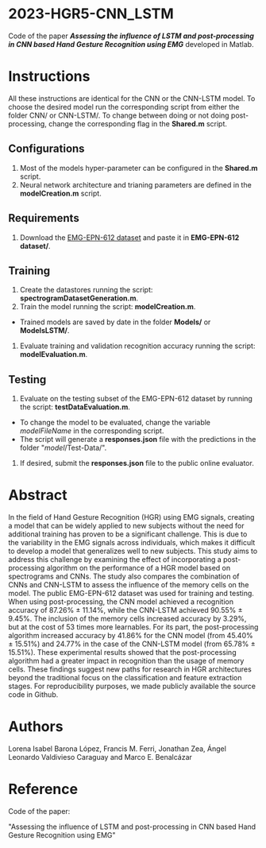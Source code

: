 # 2023-HGR5-CNN_LSTM
Code of the paper
***Assessing the influence of LSTM and post-processing in CNN based Hand Gesture Recognition using EMG***
developed in Matlab. 


# Instructions
All these instructions are identical for the CNN or the CNN-LSTM model. 
To choose the desired model run the corresponding script from either the folder CNN/ or CNN-LSTM/. 
To change between doing or not doing post-processing, change the corresponding flag in the **Shared.m** script.

## Configurations
1. Most of the models hyper-parameter can be configured in the **Shared.m** script.
1. Neural network architecture and trianing parameters are defined in the **modelCreation.m** script.

## Requirements
1. Download the [EMG-EPN-612 dataset](https://laboratorio-ia.epn.edu.ec/es/recursos/dataset/2020_emg_dataset_612) and paste it in **EMG-EPN-612 dataset/**. 


## Training
1. Create the datastores running the script: **spectrogramDatasetGeneration.m**. 
1. Train the model running the script: **modelCreation.m**.
* Trained models are saved by date in the folder **Models/** or **ModelsLSTM/**.
1. Evaluate training and validation recognition accuracy running the script: **modelEvaluation.m**.

## Testing
1. Evaluate on the testing subset of the EMG-EPN-612 dataset by running the script: **testDataEvaluation.m**.
* To change the model to be evaluated, change the variable *modelFileName* in the corresponding script.
* The script will generate a **responses.json** file with the predictions in the folder "*model*/Test-Data/".
1. If desired, submit the **responses.json** file to the public online evaluator. 



<!-- Execution -->

# Abstract

In the field of Hand Gesture Recognition (HGR) using EMG signals, creating a model that can be widely applied to new subjects without the need for additional training has proven to be a significant challenge. 
This is due to the variability in the EMG signals across individuals, which makes it difficult to develop a model that generalizes well to new subjects. 
This study aims to address this challenge by examining the effect of incorporating a post-processing algorithm on the performance of a HGR model based on spectrograms and CNNs. 
The study also compares the combination of CNNs and CNN-LSTM to assess the influence of the memory cells on the model. 
The public EMG-EPN-612 dataset was used for training and testing. 
When using post-processing, the CNN model achieved a recognition accuracy of 87.26% ± 11.14%, while the CNN-LSTM achieved 90.55% ± 9.45%. 
The inclusion of the memory cells increased accuracy by 3.29%, but at the cost of 53 times more learnables. 
For its part, the post-processing algorithm increased accuracy by 41.86% for the CNN model (from 45.40% ± 15.51%) and 24.77% in the case of the CNN-LSTM model (from 65.78% ± 15.51%). 
These experimental results showed that the post-processing algorithm had a greater impact in recognition than the usage of memory cells. 
These findings suggest new paths for research in HGR architectures beyond the traditional focus on the classification and feature extraction stages. 
For reproducibility purposes, we made publicly available the source code in Github. 




# Authors
Lorena Isabel Barona López, Francis M. Ferri, Jonathan Zea, Ángel Leonardo Valdivieso
Caraguay and Marco E. Benalcázar


# Reference
Code of the paper: 

"Assessing the influence of LSTM and post-processing in CNN based Hand Gesture Recognition using EMG"


